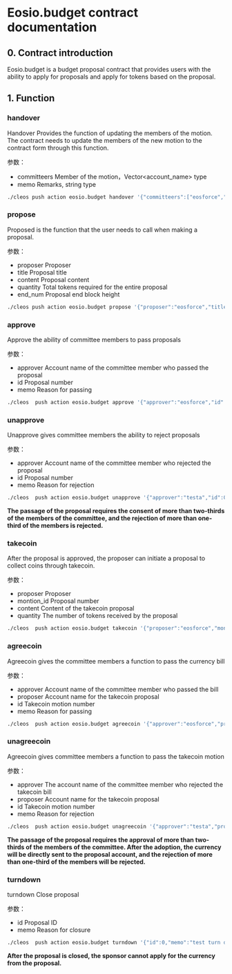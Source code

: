 # Eosio.budget contract documentation

## 0. Contract introduction

Eosio.budget is a budget proposal contract that provides users with the ability to apply for proposals and apply for tokens based on the proposal.

## 1. Function

### handover

Handover Provides the function of updating the members of the motion. The contract needs to update the members of the new motion to the contract form through this function.

参数：

+ committeers Member of the motion，Vector<account_name> type
+ memo  Remarks, string type

```bash
./cleos push action eosio.budget handover '{"committeers":["eosforce","testa","testb","testc","biosbpa"],"memo":"first handover"}' -p eosio.budget
```

### propose

Proposed is the function that the user needs to call when making a proposal.

参数：

+ proposer  Proposer
+ title     Proposal title
+ content   Proposal content
+ quantity  Total tokens required for the entire proposal
+ end_num   Proposal end block height

```bash
./cleos push action eosio.budget propose '{"proposer":"eosforce","title":"test title","content":"test content","quantity":"500.0000 EOS","end_num":10000}' -p eosforce
```

### approve

Approve the ability of committee members to pass proposals

参数：

+ approver  Account name of the committee member who passed the proposal
+ id        Proposal number
+ memo      Reason for passing

```bash
./cleos  push action eosio.budget approve '{"approver":"eosforce","id":0,"memo":"test approve"}' -p eosforce	
```

### unapprove

Unapprove gives committee members the ability to reject proposals

参数：

+ approver  Account name of the committee member who rejected the proposal
+ id        Proposal number
+ memo      Reason for rejection

```bash
./cleos  push action eosio.budget unapprove '{"approver":"testa","id":0,"memo":"test unapprove"}' -p testa	
```

**The passage of the proposal requires the consent of more than two-thirds of the members of the committee, and the rejection of more than one-third of the members is rejected.**

### takecoin

After the proposal is approved, the proposer can initiate a proposal to collect coins through takecoin.

参数：

+ proposer          Proposer
+ montion_id        Proposal number
+ content           Content of the takecoin proposal
+ quantity          The number of tokens received by the proposal

```bash
./cleos  push action eosio.budget takecoin '{"proposer":"eosforce","montion_id":0,"content":"test takecoin","quantity":"10.0000 EOS"}' -p eosforce	
```

### agreecoin

Agreecoin gives the committee members a function to pass the currency bill

参数：

+ approver         Account name of the committee member who passed the bill
+ proposer         Account name for the takecoin proposal
+ id               Takecoin motion number
+ memo             Reason for passing

```bash
./cleos  push action eosio.budget agreecoin '{"approver":"eosforce","proposer":"eosforce","id":0,"memo":"test agree"}' -p eosforce	
```

### unagreecoin

Agreecoin gives committee members a function to pass the takecoin motion

参数：

+ approver         The account name of the committee member who rejected the takecoin bill
+ proposer         Account name for the takecoin proposal
+ id               Takecoin motion number
+ memo             Reason for rejection

```bash
./cleos  push action eosio.budget unagreecoin '{"approver":"testa","proposer":"eosforce","id":0,"memo":"test agree"}' -p testa	
```

**The passage of the proposal requires the approval of more than two-thirds of the members of the committee. After the adoption, the currency will be directly sent to the proposal account, and the rejection of more than one-third of the members will be rejected.**

### turndown

turndown Close proposal

参数：

+ id               Proposal ID 
+ memo             Reason for closure

```bash
./cleos  push action eosio.budget turndown '{"id":0,"memo":"test turn down"}' -p eosio.budget	
```

**After the proposal is closed, the sponsor cannot apply for the currency from the proposal.**
